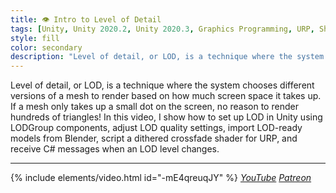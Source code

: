 ```yaml
---
title: 👁️ Intro to Level of Detail
tags: [Unity, Unity 2020.2, Unity 2020.3, Graphics Programming, URP, Shader Graph, Shader, Basics]
style: fill
color: secondary 
description: "Level of detail, or LOD, is a technique where the system chooses different versions of a mesh to render based on how much screen space it takes up. Here, I go over the details in Unity."
---
```


Level of detail, or LOD, is a technique where the system chooses different versions of a mesh to render based on how much screen space it takes up. If a mesh only takes up a small dot on the screen, no reason to render hundreds of triangles! In this video, I show how to set up LOD in Unity using LODGroup components, adjust LOD quality settings, import LOD-ready models from Blender, script a dithered crossfade shader for URP, and receive C# messages when an LOD level changes.

***

{% include elements/video.html id="-mE4qreuqJY" %}
*[YouTube](https://youtu.be/-mE4qreuqJY) [Patreon](https://www.patreon.com/posts/files-lod-basics-47417482)* 